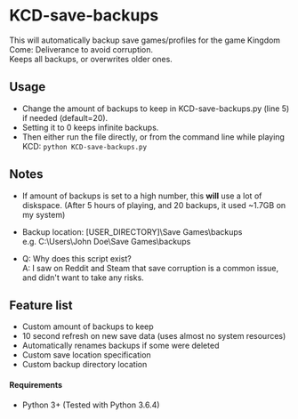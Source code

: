 # KCD-save-backups
This will automatically backup save games/profiles for the game Kingdom Come: Deliverance to avoid corruption.  
Keeps all backups, or overwrites older ones.

## Usage
* Change the amount of backups to keep in KCD-save-backups.py (line 5) if needed (default=20).  
* Setting it to 0 keeps infinite backups.  
* Then either run the file directly, or from the command line while playing KCD: `python KCD-save-backups.py`


## Notes
* If amount of backups is set to a high number, this **will** use a lot of diskspace. (After 5 hours of playing, and 20 backups, it used ~1.7GB on my system)  

* Backup location: [USER_DIRECTORY]\Save Games\backups  
e.g. C:\Users\John Doe\Save Games\backups

* Q: Why does this script exist?  
A: I saw on Reddit and Steam that save corruption is a common issue, and didn't want to take any risks.

## Feature list
* Custom amount of backups to keep
* 10 second refresh on new save data (uses almost no system resources)
* Automatically renames backups if some were deleted
* Custom save location specification
* Custom backup directory location

#### Requirements
* Python 3+ (Tested with Python 3.6.4)